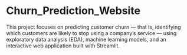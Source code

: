 # Churn_Prediction_Website
This project focuses on predicting customer churn — that is, identifying which customers are likely to stop using a company’s service — using exploratory data analysis (EDA), machine learning models, and an interactive web application built with Streamlit.
